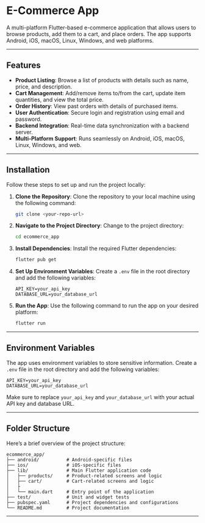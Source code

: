 # E-Commerce App

A multi-platform Flutter-based e-commerce application that allows users to browse products, add them to a cart, and place orders. The app supports Android, iOS, macOS, Linux, Windows, and web platforms.

---

## Features

- **Product Listing**: Browse a list of products with details such as name, price, and description.
- **Cart Management**: Add/remove items to/from the cart, update item quantities, and view the total price.
- **Order History**: View past orders with details of purchased items.
- **User Authentication**: Secure login and registration using email and password.
- **Backend Integration**: Real-time data synchronization with a backend server.
- **Multi-Platform Support**: Runs seamlessly on Android, iOS, macOS, Linux, Windows, and web.

---

## Installation

Follow these steps to set up and run the project locally:

1. **Clone the Repository**:
   Clone the repository to your local machine using the following command:
   ```bash
   git clone <your-repo-url>
   ```

2. **Navigate to the Project Directory**:
   Change to the project directory:
   ```bash
   cd ecommerce_app
   ```

3. **Install Dependencies**:
   Install the required Flutter dependencies:
   ```bash
   flutter pub get
   ```

4. **Set Up Environment Variables**:
   Create a `.env` file in the root directory and add the following variables:
   ```plaintext
   API_KEY=your_api_key
   DATABASE_URL=your_database_url
   ```

5. **Run the App**:
   Use the following command to run the app on your desired platform:
   ```bash
   flutter run
   ```

---

## Environment Variables

The app uses environment variables to store sensitive information. Create a `.env` file in the root directory and add the following variables:

```plaintext
API_KEY=your_api_key
DATABASE_URL=your_database_url
```

Make sure to replace `your_api_key` and `your_database_url` with your actual API key and database URL.

---

## Folder Structure

Here’s a brief overview of the project structure:

```
ecommerce_app/
├── android/          # Android-specific files
├── ios/              # iOS-specific files
├── lib/              # Main Flutter application code
│   ├── products/     # Product-related screens and logic
│   ├── cart/         # Cart-related screens and logic
│   ├ 
│   └── main.dart     # Entry point of the application
├── test/             # Unit and widget tests
├── pubspec.yaml      # Project dependencies and configurations
└── README.md         # Project documentation
```

---
